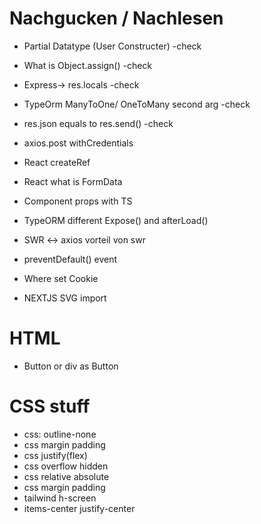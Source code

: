 # Nachgucken / Nachlesen

- Partial Datatype (User Constructer) -check
- What is Object.assign() -check
- Express-> res.locals -check
- TypeOrm ManyToOne/ OneToMany second arg -check
- res.json equals to res.send() -check
- axios.post withCredentials
- React createRef
- React what is FormData

- Component props with TS
- TypeORM different Expose() and afterLoad()
- SWR <-> axios vorteil von swr
- preventDefault() event
- Where set Cookie
- NEXTJS SVG import

# HTML

- Button or div as Button

# CSS stuff

- css: outline-none
- css margin padding
- css justify(flex)
- css overflow hidden
- css relative absolute
- css margin padding
- tailwind h-screen
- items-center justify-center
